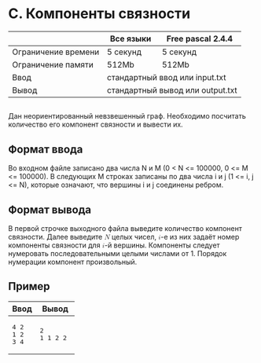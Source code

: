 <div class="problem-statement">
   <div class="header">
      <h1 class="title">C. Компоненты связности</h1>
      <table>
         <thead>
            <th></th>
            <th>Все языки</th>
            <th>Free pascal 2.4.4</th>
         </thead>
         <tr class="time-limit">
            <td class="property-title">Ограничение времени</td>
            <td>5&nbsp;секунд</td>
            <td>5&nbsp;секунд</td>
         </tr>
         <tr class="memory-limit">
            <td class="property-title">Ограничение памяти</td>
            <td>512Mb</td>
            <td>512Mb</td>
         </tr>
         <tr class="input-file">
            <td class="property-title">Ввод</td>
            <td colspan="2">стандартный ввод или input.txt</td>
         </tr>
         <tr class="output-file">
            <td class="property-title">Вывод</td>
            <td colspan="2">стандартный вывод или output.txt</td>
         </tr>
      </table>
   </div>
   <h2></h2>
   <div class="legend"> Дан неориентированный невзвешенный граф. Необходимо посчитать количество его компонент связности и вывести их. </div>
   <h2>Формат ввода</h2>
   <div class="input-specification"> Во входном файле записано два числа N и M (0 &lt; N &lt;= 100000, 0 &lt;= M &lt;= 100000). В следующих M строках записаны
      по два числа i и j (1 &lt;= i, j &lt;= N), которые означают, что вершины i и j соединены ребром. 
   </div>
   <h2>Формат вывода</h2>
   <div class="output-specification"> В первой строчке выходного файла выведите количество компонент связности. Далее выведите <!--l. 56--><math display="inline"
      style="text-indent: 0em;" xmlns="http://www.w3.org/1998/Math/MathML"><mi>N</mi></math> целых чисел, <!--l. 56--><math display="inline"
      style="text-indent: 0em;" xmlns="http://www.w3.org/1998/Math/MathML"><mi>i</mi></math>-е из них задаёт номер компоненты связности
      для <!--l. 56--><math display="inline" style="text-indent: 0em;" xmlns="http://www.w3.org/1998/Math/MathML"><mi>i</mi></math>-й
      вершины. Компоненты следует нумеровать последовательными целыми числами от 1. Порядок нумерации компонент произвольный. 
   </div>
   <h2>Пример</h2>
   <table class="sample-tests">
      <thead>
         <tr>
            <th>Ввод</th>
            <th>Вывод</th>
         </tr>
      </thead>
      <tbody>
         <tr>
            <td><pre>4 2
1 2
3 4
</pre></td>
            <td><pre>2
1 1 2 2 
</pre></td>
